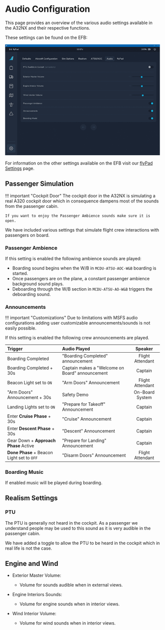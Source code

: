 # Audio Configuration

This page provides an overview of the various audio settings available in the A32NX and their respective functions.

These settings can be found on the EFB:

![EFB Audio Settings](../assets/flypad/flypad-settings-audio.png)

For information on the other settings available on the EFB visit our [flyPad Settings](flyPad/settings.md) page.

## Passenger Simulation

!!! important "Cockpit Door"
    The cockpit door in the A32NX is simulating a real A320 cockpit door which in consequence dampens most of the sounds from the passenger cabin. 

    If you want to enjoy the Passenger Ambience sounds make sure it is open.

We have included various settings that simulate flight crew interactions with passengers on board.

### Passenger Ambience
If this setting is enabled the following ambience sounds are played:

- Boarding sound begins when the W/B in `MCDU-ATSU-AOC-W&B` boarding is started.
- Once passengers are on the plane, a constant passenger ambience background sound plays.
- Deboarding through the W/B section in `MCDU-ATSU-AO-W&B` triggers the deboarding sound.

### Announcements

!!! important "Customizations"
    Due to limitations with MSFS audio configurations adding user customizable announcements/sounds is not easily possible.

If this setting is enabled the following crew announcements are played.

| Trigger                                    | Audio Played                                    |     Speaker      |
|:-------------------------------------------|:------------------------------------------------|:----------------:|
| Boarding Completed                         | "Boarding Completed" announcement               | Flight Attendant |
| Boarding Completed + 30s                   | Captain makes a "Welcome on Board" announcement |     Captain      |
| Beacon Light set to `ON`                   | "Arm Doors" Announcement                        | Flight Attendant |
| "Arm Doors" Announcement + 30s             | Safety Demo                                     | On-Board System  |
| Landing Lights set to `ON`                 | "Prepare for Takeoff" Announcement              |     Captain      |
| Enter **Cruise Phase** + 30s               | "Cruise" Announcement                           |     Captain      |
| Enter **Descent Phase** + 30s              | "Descent" Announcement                          |     Captain      |
| Gear Down + **Approach Phase** Active      | "Prepare for Landing" Announcement              |     Captain      |
| **Done Phase** + Beacon Light set to `OFF` | "Disarm Doors" Announcement                     | Flight Attendant |

### Boarding Music
If enabled music will be played during boarding.

## Realism Settings

### PTU

The PTU is generally not heard in the cockpit. As a passenger we understand people may be used to this sound as it is very audible in the passenger cabin.

We have added a toggle to allow the PTU to be heard in the cockpit which in real life is not the case. 

## Engine and Wind

- Exterior Master Volume:
    - Volume for sounds audible when in external views.

- Engine Interiors Sounds:
    - Volume for engine sounds when in interior views.

- Wind Interior Volume:
    - Volume for wind sounds when in interior views.
